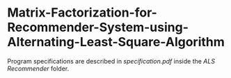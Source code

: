 # Matrix-Factorization-for-Recommender-System-using-Alternating-Least-Square-Algorithm

Program specifications are described in *specification.pdf* inside the *ALS Recommender* folder.
